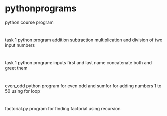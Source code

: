 # pythonprograms
python course program 
#
task 1 python program addition subtraction multiplication and division of two input numbers
#
task 1 python program: inputs first and last name concatenate both and greet them
#
even_odd python program for even odd and sumfor for adding numbers 1 to 50 using for loop
#
factorial.py program for finding factorial using recursion
